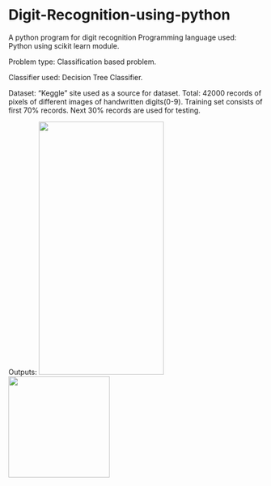# Digit-Recognition-using-python
A python program for digit recognition
Programming language used:  
Python using scikit learn module. 

Problem type: 
Classification based problem. 

Classifier used: 
Decision Tree Classifier. 

Dataset: 
“Keggle” site used as a source for dataset.
Total: 42000 records of pixels of different images of handwritten digits(0-9). 
Training set consists of first 70% records. 
Next 30% records are used for  testing. 

Outputs:
<img src = "https://github.com/sonalisaraswat/Digit-Recognition-using-python/blob/master/output2.png" width="70%" height ="500">
<img src="https://github.com/sonalisaraswat/Digit-Recognition-using-python/blob/master/output.png" width="200">
